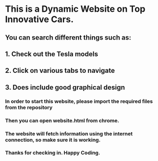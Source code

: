 # This is a Dynamic Website on Top Innovative Cars.

## You can search different things such as:
## 1. Check out the Tesla models
## 2. Click on various tabs to navigate
## 3. Does include good graphical design

### In order to start this website, please import the required files from the repository
### Then you can open website.html from chrome.
### The website will fetch information using the internet connection, so make sure it is working.

### Thanks for checking in. Happy Coding.
